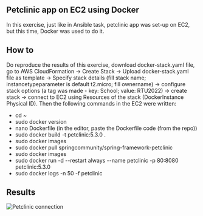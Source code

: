 ## Petclinic app on EC2 using Docker
In this exercise, just like in Ansible task, petclinic app was set-up on EC2, but this time,
Docker was used to do it.

## How to
Do reproduce the results of this exercise, download docker-stack.yaml file, go to AWS 
CloudFormation -> Create Stack -> Upload docker-stack.yaml file as template ->
Specify stack details (fill stack name; instancetypeparameter is default t2.micro; fill ownername) 
-> configure stack options (a tag was made - key: School; value: RTU2022) -> create stack ->
connect to EC2 using Resources of the stack (DockerInstance Physical ID). Then the following 
commands in the EC2 were written:
- cd ~
- sudo docker version
- nano Dockerfile (in the editor, paste the Dockerfile code (from the repo))
- sudo docker build -t petclinic:5.3.0 .
- sudo docker images
- sudo docker pull springcommunity/spring-framework-petclinic
- sudo docker images
- sudo docker run -d --restart always --name petclinic -p 80:8080 petclinic:5.3.0
- sudo docker logs -n 50 -f petclinic

## Results
![Petclinic connection](https://ibb.co/W3xfq4m)
